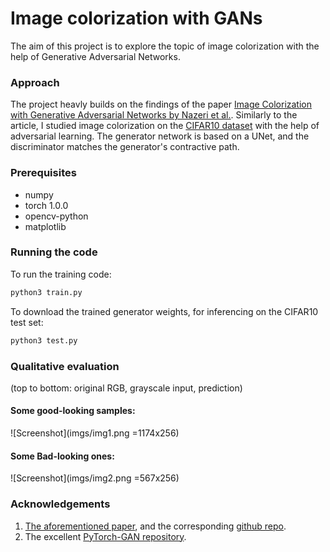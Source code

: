 
# Image colorization with GANs

The aim of this project is to explore the topic of image colorization with the help of Generative Adversarial Networks.


### Approach
The project heavly builds on the findings of the paper [Image Colorization with Generative Adversarial Networks by Nazeri et al.](https://arxiv.org/abs/1803.05400). Similarly to the article, I studied image colorization on the [CIFAR10 dataset](https://www.cs.toronto.edu/~kriz/cifar.html) with the help of adversarial learning. The generator network is based on a UNet, and the discriminator matches the generator's contractive path.

### Prerequisites
 - numpy
 - torch 1.0.0
 - opencv-python
 - matplotlib

### Running the code
To run the training code:
```sh
python3 train.py
```
To download the trained generator weights, for inferencing on the CIFAR10 test set:
```sh
python3 test.py
```
### Qualitative evaluation
(top to bottom: original RGB, grayscale input, prediction)
#### Some good-looking samples:
![Screenshot](imgs/img1.png =1174x256)

#### Some Bad-looking ones:
![Screenshot](imgs/img2.png =567x256)


### Acknowledgements
 1. [The aforementioned paper](https://arxiv.org/abs/1803.05400), and the corresponding [github repo](https://github.com/ImagingLab/Colorizing-with-GANs).
 2. The excellent [PyTorch-GAN repository](https://github.com/eriklindernoren/PyTorch-GAN).

